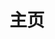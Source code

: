 ---
home: true
icon: home
title: 主页
heroImage: /logo.png
heroText: 组件包说明文档
tagline: Nuget包说明
# actions:
#   - text: 文档
#     link: /common/contribute_doc.md
#     type: primary

features:
  - title: Common
    icon: blog
    details: 公共核心库的组件库文档
    link: /nuget/common.md

  - title: EFCore
    icon: blog
    details: EFCore操作的组件库文档
    link: /nuget/efcore.md

  - title: Cache
    icon: blog
    details: 缓存操作的组件库文档
    link: /nuget/cache.md

  - title: Common.Mvc
    icon: blog
    details: Common.Mvc的组件库文档
    link: /nuget/commonMvc.md
    
  - title: 加解密
    icon: blog
    details: 加解密的组件库文档
    link: /nuget/commonSecurity.md

  - title: HTTP请求
    icon: blog
    details: HTTP请求的组件库文档
    link: /nuget/httpRequest.md

  - title: 语雀
    icon: blog
    details: 语雀SDK的组件库文档
    link: /nuget/yuquesdk.md

copyright: false
footer: AZRNG知识库
---